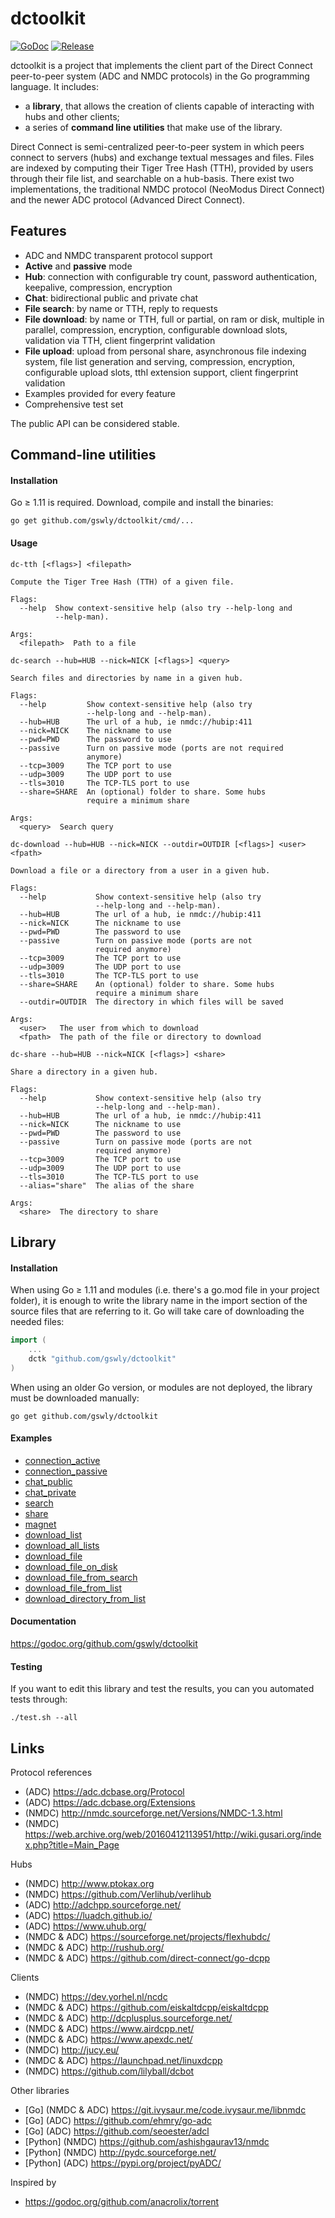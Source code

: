 
# dctoolkit

[![GoDoc](https://godoc.org/github.com/gswly/dctoolkit?status.svg)](https://godoc.org/github.com/gswly/dctoolkit)
[![Release](https://img.shields.io/github/release/gswly/dctoolkit.svg)](https://github.com/gswly/dctoolkit/releases)

dctoolkit is a project that implements the client part of the Direct Connect peer-to-peer system (ADC and NMDC protocols) in the Go programming language. It includes:
* a **library**, that allows the creation of clients capable of interacting with hubs and other clients;
* a series of **command line utilities** that make use of the library.

Direct Connect is semi-centralized peer-to-peer system in which peers connect to servers (hubs) and exchange textual messages and files. Files are indexed by computing their Tiger Tree Hash (TTH), provided by users through their file list, and searchable on a hub-basis. There exist two implementations, the traditional NMDC protocol (NeoModus Direct Connect) and the newer ADC protocol (Advanced Direct Connect).

## Features

* ADC and NMDC transparent protocol support
* **Active** and **passive** mode
* **Hub**: connection with configurable try count, password authentication, keepalive, compression, encryption
* **Chat**: bidirectional public and private chat
* **File search**: by name or TTH, reply to requests
* **File download**: by name or TTH, full or partial, on ram or disk, multiple in parallel, compression, encryption, configurable download slots, validation via TTH, client fingerprint validation
* **File upload**: upload from personal share, asynchronous file indexing system, file list generation and serving, compression, encryption, configurable upload slots, tthl extension support, client fingerprint validation
* Examples provided for every feature
* Comprehensive test set

The public API can be considered stable.

## Command-line utilities

#### Installation

Go &ge; 1.11 is required. Download, compile and install the binaries:
```
go get github.com/gswly/dctoolkit/cmd/...
```

#### Usage

```
dc-tth [<flags>] <filepath>

Compute the Tiger Tree Hash (TTH) of a given file.

Flags:
  --help  Show context-sensitive help (also try --help-long and
          --help-man).

Args:
  <filepath>  Path to a file
```

```
dc-search --hub=HUB --nick=NICK [<flags>] <query>

Search files and directories by name in a given hub.

Flags:
  --help         Show context-sensitive help (also try
                 --help-long and --help-man).
  --hub=HUB      The url of a hub, ie nmdc://hubip:411
  --nick=NICK    The nickname to use
  --pwd=PWD      The password to use
  --passive      Turn on passive mode (ports are not required
                 anymore)
  --tcp=3009     The TCP port to use
  --udp=3009     The UDP port to use
  --tls=3010     The TCP-TLS port to use
  --share=SHARE  An (optional) folder to share. Some hubs
                 require a minimum share

Args:
  <query>  Search query
```

```
dc-download --hub=HUB --nick=NICK --outdir=OUTDIR [<flags>] <user> <fpath>

Download a file or a directory from a user in a given hub.

Flags:
  --help           Show context-sensitive help (also try
                   --help-long and --help-man).
  --hub=HUB        The url of a hub, ie nmdc://hubip:411
  --nick=NICK      The nickname to use
  --pwd=PWD        The password to use
  --passive        Turn on passive mode (ports are not
                   required anymore)
  --tcp=3009       The TCP port to use
  --udp=3009       The UDP port to use
  --tls=3010       The TCP-TLS port to use
  --share=SHARE    An (optional) folder to share. Some hubs
                   require a minimum share
  --outdir=OUTDIR  The directory in which files will be saved

Args:
  <user>   The user from which to download
  <fpath>  The path of the file or directory to download
```

```
dc-share --hub=HUB --nick=NICK [<flags>] <share>

Share a directory in a given hub.

Flags:
  --help           Show context-sensitive help (also try
                   --help-long and --help-man).
  --hub=HUB        The url of a hub, ie nmdc://hubip:411
  --nick=NICK      The nickname to use
  --pwd=PWD        The password to use
  --passive        Turn on passive mode (ports are not
                   required anymore)
  --tcp=3009       The TCP port to use
  --udp=3009       The UDP port to use
  --tls=3010       The TCP-TLS port to use
  --alias="share"  The alias of the share

Args:
  <share>  The directory to share
```

## Library

#### Installation

When using Go &ge; 1.11 and modules (i.e. there's a go.mod file in your project folder), it is enough to write the library name in the import section of the source files that are referring to it. Go will take care of downloading the needed files:
```go
import (
    ...
    dctk "github.com/gswly/dctoolkit"
)
```

When using an older Go version, or modules are not deployed, the library must be downloaded manually:
```
go get github.com/gswly/dctoolkit
```

#### Examples

* [connection_active](example/connection_active.go)
* [connection_passive](example/connection_passive.go)
* [chat_public](example/chat_public.go)
* [chat_private](example/chat_private.go)
* [search](example/search.go)
* [share](example/share.go)
* [magnet](example/magnet.go)
* [download_list](example/download_list.go)
* [download_all_lists](example/download_all_lists.go)
* [download_file](example/download_file.go)
* [download_file_on_disk](example/download_file_on_disk.go)
* [download_file_from_search](example/download_file_from_search.go)
* [download_file_from_list](example/download_file_from_list.go)
* [download_directory_from_list](example/download_directory_from_list.go)

#### Documentation

https://godoc.org/github.com/gswly/dctoolkit

#### Testing

If you want to edit this library and test the results, you can you automated tests through:
```
./test.sh --all
```

## Links

Protocol references
* (ADC) https://adc.dcbase.org/Protocol
* (ADC) https://adc.dcbase.org/Extensions
* (NMDC) http://nmdc.sourceforge.net/Versions/NMDC-1.3.html
* (NMDC) https://web.archive.org/web/20160412113951/http://wiki.gusari.org/index.php?title=Main_Page

Hubs
* (NMDC) http://www.ptokax.org
* (NMDC) https://github.com/Verlihub/verlihub
* (ADC) http://adchpp.sourceforge.net/
* (ADC) https://luadch.github.io/
* (ADC) https://www.uhub.org/
* (NMDC & ADC) https://sourceforge.net/projects/flexhubdc/
* (NMDC & ADC) http://rushub.org/
* (NMDC & ADC) https://github.com/direct-connect/go-dcpp

Clients
* (NMDC) https://dev.yorhel.nl/ncdc
* (NMDC & ADC) https://github.com/eiskaltdcpp/eiskaltdcpp
* (NMDC & ADC) http://dcplusplus.sourceforge.net/
* (NMDC & ADC) https://www.airdcpp.net/
* (NMDC & ADC) https://www.apexdc.net/
* (NMDC) http://jucy.eu/
* (NMDC & ADC) https://launchpad.net/linuxdcpp
* (NMDC) https://github.com/lilyball/dcbot

Other libraries
* [Go] (NMDC & ADC) https://git.ivysaur.me/code.ivysaur.me/libnmdc
* [Go] (ADC) https://github.com/ehmry/go-adc
* [Go] (ADC) https://github.com/seoester/adcl
* [Python] (NMDC) https://github.com/ashishgaurav13/nmdc
* [Python] (NMDC) http://pydc.sourceforge.net/
* [Python] (ADC) https://pypi.org/project/pyADC/

Inspired by
* https://godoc.org/github.com/anacrolix/torrent
